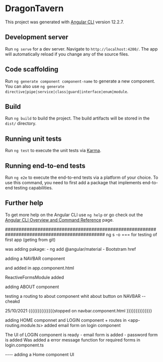 # DragonTavern

This project was generated with [Angular CLI](https://github.com/angular/angular-cli) version 12.2.7.

## Development server

Run `ng serve` for a dev server. Navigate to `http://localhost:4200/`. The app will automatically reload if you change any of the source files.

## Code scaffolding

Run `ng generate component component-name` to generate a new component. You can also use `ng generate directive|pipe|service|class|guard|interface|enum|module`.

## Build

Run `ng build` to build the project. The build artifacts will be stored in the `dist/` directory.

## Running unit tests

Run `ng test` to execute the unit tests via [Karma](https://karma-runner.github.io).

## Running end-to-end tests

Run `ng e2e` to execute the end-to-end tests via a platform of your choice. To use this command, you need to first add a package that implements end-to-end testing capabilities.

## Further help

To get more help on the Angular CLI use `ng help` or go check out the [Angular CLI Overview and Command Reference](https://angular.io/cli) page.






#############################################################################################
ng s -o === for testing of first app (geting from git)

was adding pakage:
    - ng add @angular/material
    - Bootstram href


adding a NAVBAR component

<app-navbar> and <router-outlet> added in app.component.html

ReactiveFormsModule added 

adding ABOUT component 

testing a routing to about component whit about button on NAVBAR -- cheakd

25/10/2021 {{{{{{{{{{{{{{stopped on navbar.component.html }}}}}}}}}}}}}}
        

adding HOME componnet and LOGIN component + routes in <app-routing.module.ts>
added email form on login component


The UI of LOGIN component is ready 
        - email form is added
        - password form is added
Was added a error message function for required forms in login.component.ts 

---- adding a Home component UI